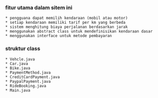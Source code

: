 


### fitur utama dalam sitem ini

    * pengguana dapat memilih kendaraan (mobil atau motor)
    * setiap kendaraan memiliki tarif per km yang berbeda
    * sistem menghitung biaya perjalanan berdasarkan jarak
    * menggunakan abstract class untuk mendefinisikan kendaraan dasar
    * menggunakan interface untuk metode pembayaran




### struktur class

    * Vehcle.java
    * Car.java
    * Bike.java
    * PaymentMethod.java
    * CreditCardPayment.java
    * PaypalPayment.java
    * RideBooking.java
    * Main.java